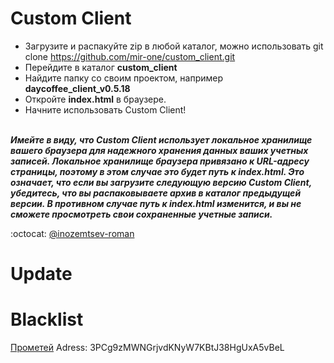 # Custom Client

* Загрузите и распакуйте zip в любой каталог, можно использовать git clone https://github.com/mir-one/custom_client.git </br>
* Перейдите в каталог **custom_client**</br>
* Найдите папку со своим проектом, например **daycoffee_client_v0.5.18**</br>
* Откройте **index.html** в браузере.</br>
* Начните использовать Custom Client!
</br></br>

**_Имейте в виду, что Custom Client использует локальное хранилище вашего браузера для надежного хранения данных ваших учетных записей. Локальное хранилище браузера привязано к URL-адресу страницы, поэтому в этом случае это будет путь к index.html. Это означает, что если вы загрузите следующую версию Custom Client, убедитесь, что вы распаковываете архив в каталог предыдущей версии. В противном случае путь к index.html изменится, и вы не сможете просмотреть свои сохраненные учетные записи._**

:octocat: [@inozemtsev-roman](https://github.com/inozemtsev-roman)

# Update



# Blacklist

[Прометей](https://www.icoprometheus.com) 
Adress: 3PCg9zMWNGrjvdKNyW7KBtJ38HgUxA5vBeL